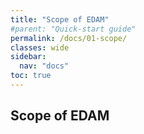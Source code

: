 ```yaml
---
title: "Scope of EDAM"
#parent: "Quick-start guide"
permalink: /docs/01-scope/
classes: wide
sidebar:
  nav: "docs"
toc: true
---
```


## Scope of EDAM
